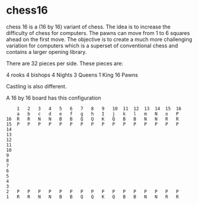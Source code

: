 chess16
=======

chess 16 is a (16 by 16) variant of chess.
The idea is to increase the difficulty of chess for computers.
The pawns can move from 1 to 6 squares ahead on the first move.
The objective is to create a much more challenging variation
for computers which is a superset of conventional chess and contains a larger opening library.


There are 32 pieces per side. These pieces are: 

4 rooks
4 bishops
4 Nights
3 Queens
1 King
16 Pawns 
 
Castling is also different. 

A 16 by 16 board has this configuration


		1	2	3	4	5	6	7	8	9	10	11	12	13	14	15	16
		a	b	c	d	e	f	g	h	I	j	k	l	m	N	o	P
	16	R	R	N	N	B	B	Q	Q	K	Q	B	B	N	N	R	R
	15	P	P	P	P	P	P	P	P	P	P	P	P	P	P	P	P
	14																
	13																
	12																
	11																
	10																
	9																
	8																
	7																
	6																
	5																
	4																
	3																
	2	P	P	P	P	P	P	P	P	P	P	P	P	P	P	P	P
	1	R	R	N	N	B	B	Q	Q	K	Q	B	B	N	N	R	R

